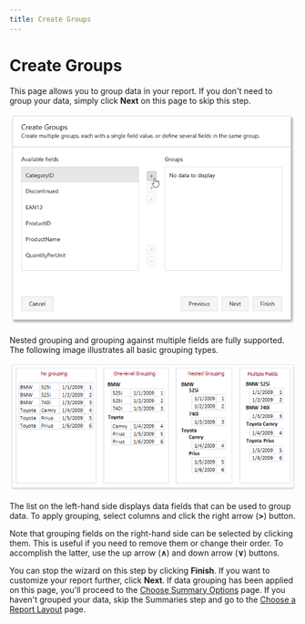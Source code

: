 ```yaml
---
title: Create Groups
---
```

# Create Groups
This page allows you to group data in your report. If you don't need to group your data, simply click **Next** on this page to skip this step.

![web-report-designer-wizard-create-groups](../../../../../images/Img24819.png)

Nested grouping and grouping against multiple fields are fully supported. The following image illustrates all basic grouping types.

![Reports-GroupingConcept](../../../../../images/Img9139.png)

The list on the left-hand side displays data fields that can be used to group data. To apply grouping, select columns and click the right arrow (**&gt;**) button.

Note that grouping fields on the right-hand side can be selected by clicking them. This is useful if you need to remove them or change their order. To accomplish the latter, use the up arrow (**&#8743;**) and down arrow (**&#8744;**) buttons.

You can stop the wizard on this step by clicking **Finish**. If you want to customize your report further, click **Next**. If data grouping has been applied on this page, you'll proceed to the [Choose Summary Options](../../../../../../interface-elements-for-web/articles/report-designer/wizards/report-wizard/data-bound-report/choose-summary-options.md) page. If you haven't grouped your data, skip the Summaries step and go to the [Choose a Report Layout](../../../../../../interface-elements-for-web/articles/report-designer/wizards/report-wizard/data-bound-report/choose-a-report-layout.md) page.